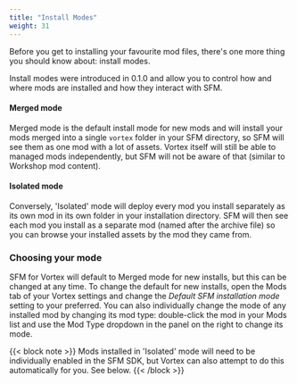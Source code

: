 ```yaml
---
title: "Install Modes"
weight: 31
---
```


Before you get to installing your favourite mod files, there's one more thing you should know about: install modes.

Install modes were introduced in 0.1.0 and allow you to control how and where mods are installed and how they interact with SFM.

#### Merged mode

Merged mode is the default install mode for new mods and will install your mods merged into a single `vortex` folder in your SFM directory, so SFM will see them as one mod with a lot of assets. Vortex itself will still be able to managed mods independently, but SFM will not be aware of that (similar to Workshop mod content).

#### Isolated mode

Conversely, 'Isolated' mode will deploy every mod you install separately as its own mod in its own folder in your installation directory. SFM will then see each mod you install as a separate mod (named after the archive file) so you can browse your installed assets by the mod they came from.

### Choosing your mode

SFM for Vortex will default to Merged mode for new installs, but this can be changed at any time. To change the default for new installs, open the Mods tab of your Vortex settings and change the *Default SFM installation mode* setting to your preferred. You can also individually change the mode of any installed mod by changing its mod type: double-click the mod in your Mods list and use the Mod Type dropdown in the panel on the right to change its mode.

{{< block note >}}
Mods installed in 'Isolated' mode will need to be individually enabled in the SFM SDK, but Vortex can also attempt to do this automatically for you. See below.
{{< /block >}}